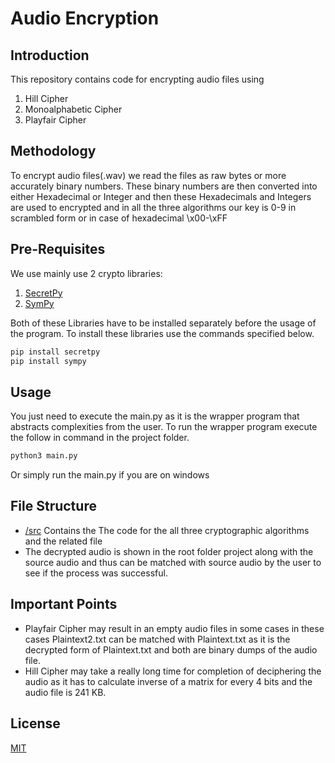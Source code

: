 # Audio Encryption
## Introduction
This repository contains code for encrypting audio files using 
1. Hill Cipher
2. Monoalphabetic Cipher 
3. Playfair Cipher

## Methodology
To encrypt audio files(.wav) we read the files as raw bytes or more accurately binary numbers. These binary numbers are then 
converted into either Hexadecimal or Integer and then these Hexadecimals and Integers are used to encrypted and in all the
three algorithms our key is 0-9 in scrambled form or in case of hexadecimal \x00-\xFF
## Pre-Requisites

We use mainly use 2 crypto libraries:
1. [SecretPy](https://pypi.org/project/secretpy/)
2. [SymPy](https://www.sympy.org/en/index.html)

Both of these Libraries have to be installed separately before the usage of the program. To install these libraries use the commands
specified below. 
```bash
pip install secretpy
pip install sympy
```

## Usage
You just need to execute the main.py as it is the wrapper program that abstracts complexities from the user. To run the wrapper
program execute the follow in command in the project folder.
```bash
python3 main.py
```
Or simply run the main.py if you are on windows

## File Structure
* [/src](./src)  Contains the The code for the all three cryptographic algorithms and the related file
* The decrypted audio is shown in the root folder project along with the source audio and thus can be matched with source audio by the user to see
if the process was successful.

## Important Points
* Playfair Cipher may result in an empty audio files in some cases in these cases Plaintext2.txt can be matched with Plaintext.txt as it is the 
decrypted form of Plaintext.txt and both are binary dumps of the audio file.
* Hill Cipher may take a really long time for completion of deciphering the audio as it has to calculate inverse of a matrix for every 4 bits and the audio file is 241 KB.

## License
[MIT](https://choosealicense.com/licenses/mit/)